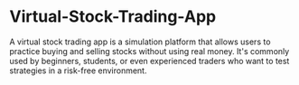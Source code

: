 # Virtual-Stock-Trading-App
A virtual stock trading app is a simulation platform that allows users to practice buying and selling stocks without using real money. It's commonly used by beginners, students, or even experienced traders who want to test strategies in a risk-free environment.
